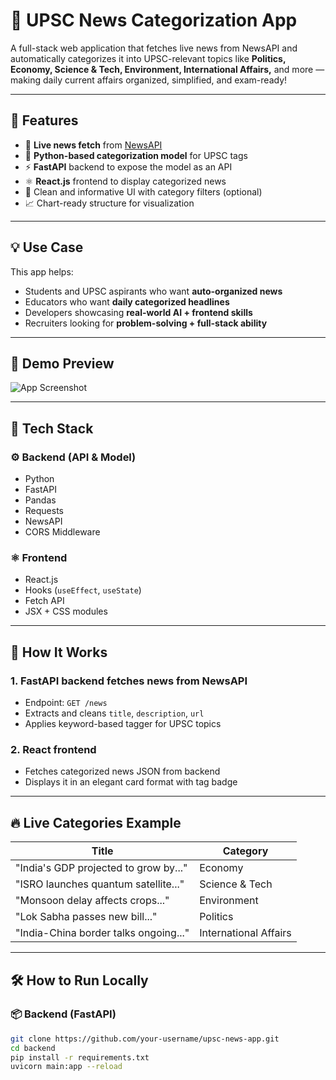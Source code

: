 # 📰 UPSC News Categorization App

A full-stack web application that fetches live news from NewsAPI and automatically categorizes it into UPSC-relevant topics like **Politics, Economy, Science & Tech, Environment, International Affairs,** and more — making daily current affairs organized, simplified, and exam-ready!

---

## 🚀 Features

- 🔄 **Live news fetch** from [NewsAPI](https://newsapi.org/)
- 🧠 **Python-based categorization model** for UPSC tags
- ⚡ **FastAPI** backend to expose the model as an API
- ⚛️ **React.js** frontend to display categorized news
- 📂 Clean and informative UI with category filters (optional)
- 📈 Chart-ready structure for visualization

---

## 💡 Use Case

This app helps:
- Students and UPSC aspirants who want **auto-organized news**
- Educators who want **daily categorized headlines**
- Developers showcasing **real-world AI + frontend skills**
- Recruiters looking for **problem-solving + full-stack ability**

---

## 📸 Demo Preview

![App Screenshot](./screenshot.png)

---

## 🧩 Tech Stack

### ⚙️ Backend (API & Model)
- Python
- FastAPI
- Pandas
- Requests
- NewsAPI
- CORS Middleware

### ⚛️ Frontend
- React.js
- Hooks (`useEffect`, `useState`)
- Fetch API
- JSX + CSS modules

---

## 🧪 How It Works

### 1. FastAPI backend fetches news from NewsAPI
- Endpoint: `GET /news`
- Extracts and cleans `title`, `description`, `url`
- Applies keyword-based tagger for UPSC topics

### 2. React frontend
- Fetches categorized news JSON from backend
- Displays it in an elegant card format with tag badge

---

## 🔥 Live Categories Example

| Title                                  | Category             |
|----------------------------------------|----------------------|
| "India's GDP projected to grow by..."  | Economy              |
| "ISRO launches quantum satellite..."   | Science & Tech       |
| "Monsoon delay affects crops..."       | Environment          |
| "Lok Sabha passes new bill..."         | Politics             |
| "India-China border talks ongoing..."  | International Affairs|

---

## 🛠️ How to Run Locally

### 📦 Backend (FastAPI)
```bash
git clone https://github.com/your-username/upsc-news-app.git
cd backend
pip install -r requirements.txt
uvicorn main:app --reload
